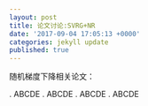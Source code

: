 ```yaml
---
layout: post
title: 论文讨论:SVRG+NR
date: '2017-09-04 17:05:13 +0000'
categories: jekyll update
published: true
--- 
```


随机梯度下降相关论文：

. ABCDE
. ABCDE
. ABCDE
. ABCDE


